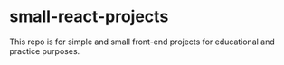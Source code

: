 # small-react-projects
This repo is for simple and small front-end projects for educational and practice purposes.
